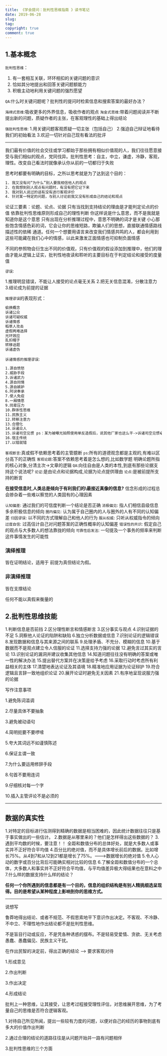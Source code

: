 ```yaml
---
title: 《学会提问：批判性思维指南 》读书笔记
date: 2019-06-28
slug:
tag:
copyright: true
comment: true
---
```


## 1.基本概念

``批判性思维``：

1. 有一套相互关联，环环相扣的关键问题的意识
2. 恰如其分地提出和回答关键问题额能力
3. 积极主动地利用关键问题的强烈愿望

``QA``:什么时关键问题呢？批判性的提问时检索信息和搜索答案的最好办法？

``海绵式思维``:吸收更多的外界信息，吸收作者的观点
``淘金式思维``:带着问题阅读并不断提出新的问题，质疑作者的主张，在客观理性的基础上得出结论

``强批判性思维``:
1.用关键问题客观质疑一切主张（包括自己）
2.强迫自己辩证地看待我们的初始看法
3.欢迎一切针对自己现有看法的批评

----

我们最有价值的社会交往或学习都始于那些拥有相似价值观的人，我们往往愿意接受与我们相似的观点，党同伐异。批判性思考：自主，中立，谦虚，冷静，客观，理性。改变自己看法时就像承认你从前的一切都归于失败

思考时都要有明确的目标，之所以思考就是为了达到这个目的：

```txt
1. 我又没有问“为什么”别人要我相信他人的观点
2. 在我想到别人观点有问题时，有没有把它记下来
3. 我对别人说过的话有没有进行客观评价
4. 针对某一特定的问题，与别人讨论前我又没有形成自己的结论和观点
```

论证三要素：论题、论点、论据
只有当找到支持结论的理由是才能判定论点的价值
依靠批判性思维原则形成自己的理性判断
你这样说是什么意思，而不是我就是知道你是这个意思
只有出现在分析推理过程中，意思不明确的词才是关键
小心那些饱含情感色彩的词，它会让你的思维短路，欺骗人们的思想，直接联通情感路线描述性的依稀 通道。任何一个想要用语言来改变我们情感共鸣的人，都会利用到这些可能藏在我们心中的情感，以此来激发正面情感也可抑制负面情感

不同的参照物会衍生出不同的价值观，只有价值观的假设添加到推理中，他们的理由才能从逻辑上证实，批判性地夜读和聆听的主要目标在于判定结论和接受的度量值

``谬误``:

1.推理明显错误，不能让人接受的论点毫无关系
2.把无关信息混淆，分散注意力
3.结论成为前提的证据

```推理谬误```的表现形式：

```txt
偷换概念
诉诸公众
诉诸可疑权威
诉诸情感
稻草人攻击
虚假两难选择
光环效应
乱扣帽子
转移话题
诉诸虚伪
```

``诉诸情感的推理谬误``:

```txt
1.源自愤怒
2.威胁手段
3.诉诸武力
4.源自同情
5.源自嫉妒
6.阿谀奉承
7.使人免疫
8.一厢情愿
9.同辈压力
10.群体性思维
11.民族主义
12.转移注意力
13.合理化
14.诉诸众人
15.诉诸司空见惯 ps：某为被曝光拍照使用单反造假后，说其他厂家也这么干->诉诸司空见惯😂
16.宿主传统
17.以错就错
```

```客观断言```:真或假不依赖思考着的主管臆断
``ps``:所有的道德观念都是主观的,有难以区分高下的正确性
``客观论题``:答案不依赖思考着是怎么想的,比如数学题
明确论题所指的核心对象,分清主次->文章的逻辑
``QA``:向往自由是人类的本性,到底有那些论据支持这个说法呢?
``论证``:是由论点和论据构成,论据为论点提供理由
``论点``:是被前提所支持的断言

**在接受信息时,人类总是倾向于有利我们的\最接近真像的信息?**
信念形成的过程总会掺杂着一些难以察觉的人类固有的心理因素

``认知偏差``: 通过我们的可信度判断一个结论是否正确
``消极偏见``: 指人们相信县级信息多余积极信息的倾向
``圈内偏见``: 认为属于自己圈内的人与圈外的人有不同的认知偏差
``归因谬误``: 以不同的方式理解自己和他人的行为
``服从权威``: 只听从权威指令的倾向
``过度自信``: 过高估计自己对问题答案的正确性概率的认知偏差
``错误性的共识``: 假定自己的观点与大多数人的想法靠拢的倾向
``可靠性启发法``: 一句提及一个事务的频率来判断这件事情发生的可能性

### 演绎推理

皆在证明结论，适用于 前提为真但结论为假。

### 非演绎推理

皆在支撑结论

任何不能以真假来衡量的

## 2.批判性思维技能

1.判断信息是否前挡
2.区分理性断言和情感断言
3.区分事实与观点
4.识别证据的不足
5.洞察他人论证的陷阱和缺陷
6.独立分析数据或信息
7.识别论证的逻辑错误
8.发现数据和信息与其来源之间的联系
9.处理矛盾、不充分、模糊的信息
10.基于数据而不是观点建立令人信服的论证
11.选择支持力强的论据
12.避免言过其实的言论
13.识别论证的漏洞并建议收集其他信息
14.知道问题往往没有明确的答案或唯一性的解决办法
15.提出替代方案并在决策是给予考虑
16.采取行动时考虑所有利益相关的主体
17.清楚地表达论证及其语境
18.精准地应用证据为论证辩护
19.符合逻辑且言辞一致地组织论证
20.展开论证时避免无关因素
21.有序地呈现说服力强的论据

写作注意事项

1.避免陈词滥调

2.尽量具体不要抽象

3.避免被动语句

4.简明扼要不要啰嗦

5.夸大其词远不如谨慎陈述

6.保证主谓一致

7.为什么要运用修辞手段

8.句首不要用连词

9.仔细核对每一个字

10.插入主管评论不是必须的

----

## 数据的真实性

1.对特定的目标进行估测得到精确的数据是相当困难的，因此统计数据往往只是基于事实做出的一些估计。
2.数据是从哪里来的？他们是怎样得出这些数据的？
3.遇到平均数的时候，要注意！！ 全距和数值分布的总体好处，就是大多数人或事实并不正好符合平均值
4.百分比的绝对值，而不是具体增长前后的数据。比如增长75%。从4到7和从12到21都是增长了75%。--->数据增长的绝对值
5.令人心动的数字或百分比背后可能确实相对比较的信息
6.了解全距和数值分布的一个总体，大多数人和事实并不正好符合平均值，与平均值差异极大得结果也在意料之中
7.什么样的数据支持什么样的结论？

**任何一个你所遇到的信息都是有一个目的，信息的组织结构是有别人精挑细选呈现得。目的是希望从某种程度上影响到你的思维方式。**

----

说想写

鲁莽地得出结论、或者不规范、不假思索地平下意识作出决定。不客观、不冷静、不中立、不理性地作出结论都不是批判性思维。

不是盲目行动或反应，不是凭各种诱惑的摆布。不是轻易受爱情、贪欲、无关考虑愚蠢、愚蠢偏见、民族主义干扰。

在作出民智的决定前，得出正确的结论 --> 要求客观对待

1.形成意见

2.作出判断

3.作出决定

4.形成结论

批判上一种思维，让其接受，让思考过程接受理性评估，对思维展开思维，为了考量自己的思维是否符合逻辑客观。

1.对待自己所见所闻，提出一些较有力度的问题，以便对自己的经历的事物到底有多大的价值作出判断

2.通过合理的结论的道路往往是从问题开始并一路有问题相伴

3.批判性思维的三个方面
